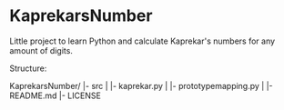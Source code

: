 # KaprekarsNumber
Little project to learn Python and calculate Kaprekar's numbers for any amount of digits.

Structure:

KaprekarsNumber/
|- src
|    |- kaprekar.py
|    |- prototypemapping.py
|
|- README.md
|- LICENSE
